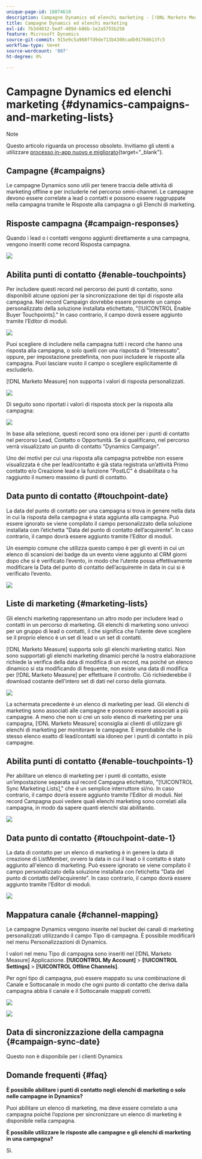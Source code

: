 ```yaml
---
unique-page-id: 18874610
description: Campagne Dynamics ed elenchi marketing - [!DNL Marketo Measure]
title: Campagne Dynamics ed elenchi marketing
exl-id: 7b3d4032-5edf-489d-b86b-1e2a5755b258
feature: Microsoft Dynamics
source-git-commit: 915e9c5a968ffd9de713b4308cadb91768613fc5
workflow-type: tm+mt
source-wordcount: '807'
ht-degree: 0%

---
```


# Campagne Dynamics ed elenchi marketing {#dynamics-campaigns-and-marketing-lists}

>[!NOTE]
>
>Questo articolo riguarda un processo obsoleto. Invitiamo gli utenti a utilizzare [processo in-app nuovo e migliorato](/help/channel-tracking-and-setup/offline-channels/custom-campaign-sync.md){target="_blank"}.

## Campagne {#campaigns}

Le campagne Dynamics sono utili per tenere traccia delle attività di marketing offline e per includerle nel percorso omni-channel. Le campagne devono essere correlate a lead o contatti e possono essere raggruppate nella campagna tramite le Risposte alla campagna o gli Elenchi di marketing.

## Risposte campagna {#campaign-responses}

Quando i lead o i contatti vengono aggiunti direttamente a una campagna, vengono inseriti come record Risposta campagna.

![](assets/1.png)

## Abilita punti di contatto {#enable-touchpoints}

Per includere questi record nel percorso dei punti di contatto, sono disponibili alcune opzioni per la sincronizzazione dei tipi di risposte alla campagna. Nel record Campaign dovrebbe essere presente un campo personalizzato della soluzione installata etichettato, &quot;[!UICONTROL Enable Buyer Touchpoints].&quot; In caso contrario, il campo dovrà essere aggiunto tramite l’Editor di moduli.

![](assets/2.png)

Puoi scegliere di includere nella campagna tutti i record che hanno una risposta alla campagna, o solo quelli con una risposta di &quot;Interessato&quot;, oppure, per impostazione predefinita, non puoi includere le risposte alla campagna. Puoi lasciare vuoto il campo o scegliere esplicitamente di escluderlo.

[!DNL Marketo Measure] non supporta i valori di risposta personalizzati.

![](assets/3.png)

Di seguito sono riportati i valori di risposta stock per la risposta alla campagna:

![](assets/4.png)

In base alla selezione, questi record sono ora idonei per i punti di contatto nel percorso Lead, Contatto o Opportunità. Se si qualificano, nel percorso verrà visualizzato un punto di contatto &quot;Dynamics Campaign&quot;.

Uno dei motivi per cui una risposta alla campagna potrebbe non essere visualizzata è che per lead/contatto è già stata registrata un’attività Primo contatto e/o Creazione lead e la funzione &quot;PostLC&quot; è disabilitata o ha raggiunto il numero massimo di punti di contatto.

## Data punto di contatto {#touchpoint-date}

La data del punto di contatto per una campagna si trova in genere nella data in cui la risposta della campagna è stata aggiunta alla campagna. Può essere ignorato se viene compilato il campo personalizzato della soluzione installata con l’etichetta &quot;Data del punto di contatto dell’acquirente&quot;. In caso contrario, il campo dovrà essere aggiunto tramite l’Editor di moduli.

Un esempio comune che utilizza questo campo è per gli eventi in cui un elenco di scansioni dei badge da un evento viene aggiunto al CRM giorni dopo che si è verificato l’evento, in modo che l’utente possa effettivamente modificare la Data del punto di contatto dell’acquirente in data in cui si è verificato l’evento.

![](assets/5.png)

## Liste di marketing {#marketing-lists}

Gli elenchi marketing rappresentano un altro modo per includere lead o contatti in un percorso di marketing. Gli elenchi di marketing sono univoci per un gruppo di lead o contatti, il che significa che l’utente deve scegliere se il proprio elenco è un set di lead o un set di contatti.

[!DNL Marketo Measure] supporta solo gli elenchi marketing statici. Non sono supportati gli elenchi marketing dinamici perché la nostra elaborazione richiede la verifica della data di modifica di un record, ma poiché un elenco dinamico si sta modificando di frequente, non esiste una data di modifica per [!DNL Marketo Measure] per effettuare il controllo. Ciò richiederebbe il download costante dell’intero set di dati nel corso della giornata.

![](assets/6.png)

La schermata precedente è un elenco di marketing per lead. Gli elenchi di marketing sono associati alle campagne e possono essere associati a più campagne. A meno che non si crei un solo elenco di marketing per una campagna, [!DNL Marketo Measure] sconsiglia ai clienti di utilizzare gli elenchi di marketing per monitorare le campagne. È improbabile che lo stesso elenco esatto di lead/contatti sia idoneo per i punti di contatto in più campagne.

## Abilita punti di contatto {#enable-touchpoints-1}

Per abilitare un elenco di marketing per i punti di contatto, esiste un’impostazione separata sul record Campagna etichettato, &quot;[!UICONTROL Sync Marketing Lists],&quot; che è un semplice interruttore sì/no. In caso contrario, il campo dovrà essere aggiunto tramite l’Editor di moduli. Nel record Campagna puoi vedere quali elenchi marketing sono correlati alla campagna, in modo da sapere quanti elenchi stai abilitando.

![](assets/7.png)

## Data punto di contatto {#touchpoint-date-1}

La data di contatto per un elenco di marketing è in genere la data di creazione di ListMember, ovvero la data in cui il lead o il contatto è stato aggiunto all&#39;elenco di marketing. Può essere ignorato se viene compilato il campo personalizzato della soluzione installata con l’etichetta &quot;Data del punto di contatto dell’acquirente&quot;. In caso contrario, il campo dovrà essere aggiunto tramite l’Editor di moduli.

![](assets/8.png)

## Mappatura canale {#channel-mapping}

Le campagne Dynamics vengono inserite nel bucket dei canali di marketing personalizzati utilizzando il campo Tipo di campagna. È possibile modificarli nel menu Personalizzazioni di Dynamics.

I valori nel menu Tipo di campagna sono inseriti nel [!DNL Marketo Measure] Applicazione. **[!UICONTROL My Account]** > **[!UICONTROL Settings]** > **[!UICONTROL Offline Channels]**.

Per ogni tipo di campagna, può essere mappato su una combinazione di Canale e Sottocanale in modo che ogni punto di contatto che deriva dalla campagna abbia il canale e il Sottocanale mappati corretti.

![](assets/9.png)

![](assets/10.png)

## Data di sincronizzazione della campagna {#campaign-sync-date}

Questo non è disponibile per i clienti Dynamics

## Domande frequenti {#faq}

**È possibile abilitare i punti di contatto negli elenchi di marketing o solo nelle campagne in Dynamics?**

Puoi abilitare un elenco di marketing, ma deve essere correlato a una campagna poiché l’opzione per sincronizzare un elenco di marketing è disponibile nella campagna.

**È possibile utilizzare le risposte alle campagne e gli elenchi di marketing in una campagna?**

Sì.
